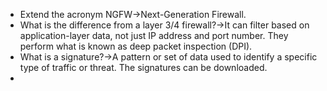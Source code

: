 - Extend the acronym NGFW→Next-Generation Firewall.
- What is the difference from a layer 3/4 firewall?→It can filter based on application-layer data, not just IP address and port number. They perform what is known as deep packet inspection (DPI).
- What is a signature?→A pattern or set of data used to identify a specific type of traffic or threat. The signatures can be downloaded.
- 
